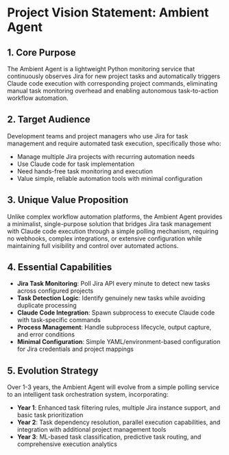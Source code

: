 # Project Vision Statement: Ambient Agent

## 1. Core Purpose
The Ambient Agent is a lightweight Python monitoring service that continuously observes Jira for new project tasks and automatically triggers Claude code execution with corresponding project commands, eliminating manual task monitoring overhead and enabling autonomous task-to-action workflow automation.

## 2. Target Audience
Development teams and project managers who use Jira for task management and require automated task execution, specifically those who:
- Manage multiple Jira projects with recurring automation needs
- Use Claude code for task implementation
- Need hands-free task monitoring and execution
- Value simple, reliable automation tools with minimal configuration

## 3. Unique Value Proposition
Unlike complex workflow automation platforms, the Ambient Agent provides a minimalist, single-purpose solution that bridges Jira task management with Claude code execution through a simple polling mechanism, requiring no webhooks, complex integrations, or extensive configuration while maintaining full visibility and control over automated actions.

## 4. Essential Capabilities
- **Jira Task Monitoring**: Poll Jira API every minute to detect new tasks across configured projects
- **Task Detection Logic**: Identify genuinely new tasks while avoiding duplicate processing
- **Claude Code Integration**: Spawn subprocess to execute Claude code with task-specific commands
- **Process Management**: Handle subprocess lifecycle, output capture, and error conditions
- **Minimal Configuration**: Simple YAML/environment-based configuration for Jira credentials and project mappings

## 5. Evolution Strategy
Over 1-3 years, the Ambient Agent will evolve from a simple polling service to an intelligent task orchestration system, incorporating:
- **Year 1**: Enhanced task filtering rules, multiple Jira instance support, and basic task prioritization
- **Year 2**: Task dependency resolution, parallel execution capabilities, and integration with additional project management tools
- **Year 3**: ML-based task classification, predictive task routing, and comprehensive execution analytics